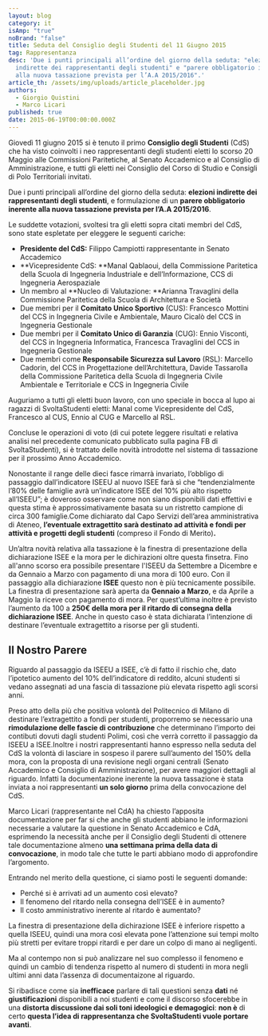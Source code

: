 ```yaml
---
layout: blog
category: it
isAmp: "true"
noBrand: "false"
title: Seduta del Consiglio degli Studenti del 11 Giugno 2015
tag: Rappresentanza
desc: 'Due i punti principali all’ordine del giorno della seduta: "elezioni
  indirette dei rappresentanti degli studenti" e "parere obbligatorio inerente
  alla nuova tassazione prevista per l’A.A 2015/2016".'
article_th: /assets/img/uploads/article_placeholder.jpg
authors:
  - Giorgio Quistini
  - Marco Licari
published: true
date: 2015-06-19T00:00:00.000Z
---
```


Giovedì 11 giugno 2015 si è tenuto il primo **Consiglio degli Studenti** (CdS) che ha visto coinvolti i neo rappresentanti degli studenti eletti lo scorso 20 Maggio alle Commissioni Paritetiche, al Senato Accademico e al Consiglio di Amministrazione, e tutti gli eletti nei Consiglio del Corso di Studio e Consigli di Polo Territoriali invitati.

Due i punti principali all’ordine del giorno della seduta: **elezioni indirette dei rappresentanti degli studenti**, e formulazione di un **parere obbligatorio inerente alla nuova tassazione prevista per l’A.A 2015/2016**.

Le suddette votazioni, svoltesi tra gli eletti sopra citati membri del CdS, sono state espletate per eleggere le seguenti cariche:

*   **Presidente del CdS:** Filippo Campiotti rappresentante in Senato Accademico
*   **Vicepresidente CdS: **Manal Qablaoui, della Commissione Paritetica della Scuola di Ingegneria Industriale e dell’Informazione, CCS di Ingegneria Aerospaziale
*   Un membro al **Nucleo di Valutazione: **Arianna Travaglini della Commissione Paritetica della Scuola di Architettura e Società
*   Due membri per il **Comitato Unico Sportivo** (CUS): Francesco Mottini del CCS in Ingegneria Civile e Ambientale, Mauro Cicalò del CCS in Ingegneria Gestionale
*   Due membri per il **Comitato Unico di Garanzia** (CUG): Ennio Visconti, del CCS in Ingegneria Informatica, Francesca Travaglini del CCS in Ingegneria Gestionale
*   Due membri come **Responsabile Sicurezza sul Lavoro** (RSL): Marcello Cadorin, del CCS in Progettazione dell’Architettura, Davide Tassarolla della Commissione Paritetica della Scuola di Ingegneria Civile Ambientale e Territoriale e CCS in Ingegneria Civile

Auguriamo a tutti gli eletti buon lavoro, con uno speciale in bocca al lupo ai ragazzi di SvoltaStudenti eletti: Manal come Vicepresidente del CdS, Francesco al CUS, Ennio al CUG e Marcello al RSL.

Concluse le operazioni di voto (di cui potete leggere risultati e relativa analisi nel precedente comunicato pubblicato sulla pagina FB di SvoltaStudenti), si è trattato delle novità introdotte nel sistema di tassazione per il prossimo Anno Accademico.

Nonostante il range delle dieci fasce rimarrà invariato, l’obbligo di passaggio dall’indicatore ISEEU al nuovo ISEE farà sì che “tendenzialmente l’80% delle famiglie avrà un’indicatore ISEE del 10% più alto rispetto all’ISEEU”; è doveroso osservare come non siano disponibili dati effettivi e questa stima è approssimativamente basata su un ristretto campione di circa 300 famiglie.Come dichiarato dal Capo Servizi dell’area amministrativa di Ateneo, **l’eventuale extragettito sarà destinato ad attività e fondi per attività e progetti degli studenti** (compreso il Fondo di Merito)**.**

Un’altra novità relativa alla tassazione è la finestra di presentazione della dichiarazione ISEE e la mora per le dichirazioni oltre questa finsetra. Fino all'anno scorso era possibile presentare l'ISEEU da Settembre a Dicembre e da Gennaio a Marzo con pagamento di una mora di 100 euro. Con il passaggio alla dichiarazione **ISEE** questo non è più tecnicamente possibile. La finestra di presentazione sarà aperta da **Gennaio a Marzo**, e da Aprile a Maggio la riceve con pagamento di mora. Per quest’ultima inoltre è previsto l’aumento da 100 a **250€ della mora per il ritardo di consegna della dichiarazione ISEE**. Anche in questo caso è stata dichiarata l’intenzione di destinare l’eventuale extragettito a risorse per gli studenti.

Il Nostro Parere
----------------

Riguardo al passaggio da ISEEU a ISEE, c’è di fatto il rischio che, dato l’ipotetico aumento del 10% dell’indicatore di reddito, alcuni studenti si vedano assegnati ad una fascia di tassazione più elevata rispetto agli scorsi anni.

Preso atto della più che positiva volontà del Politecnico di Milano di destinare l’extragettito a fondi per studenti, proporremo se necessario una **rimodulazione delle fascie di contribuzione** che determinano l’importo dei contibuti dovuti dagli studenti Polimi, così che verrà corretto il passaggio da ISEEU a ISEE.Inoltre i nostri rappresentanti hanno espresso nella seduta del CdS la volontà di lasciare in sospeso il parere sull’aumento del 150% della mora, con la proposta di una revisione negli organi centrali (Senato Accademico e Consiglio di Amministrazione), per avere maggiori dettagli al riguardo. Infatti la documentazione inerente la nuova tassazione è stata inviata a noi rappresentanti **un solo giorno** prima della convocazione del CdS.

Marco Licari (rappresentante nel CdA) ha chiesto l’apposita documentazione per far si che anche gli studenti abbiano le informazioni necessarie a valutare la questione in Senato Accademico e CdA, esprimendo la necessità anche per il Consiglio degli Studenti di ottenere tale documentazione almeno **una settimana prima della data di convocazione**, in modo tale che tutte le parti abbiano modo di approfondire l’argomento.

Entrando nel merito della questione, ci siamo posti le seguenti domande:

*   Perché si è arrivati ad un aumento così elevato?
*   Il fenomeno del ritardo nella consegna dell’ISEE è in aumento?
*   Il costo amministrativo inerente al ritardo è aumentato?

La finestra di presentazione della dichirazione ISEE è inferiore rispetto a quella ISEEU, quindi una mora così elevata pone l’attenzione sui tempi molto più stretti per evitare troppi ritardi e per dare un colpo di mano ai negligenti.

Ma al contempo non si può analizzare nel suo complesso il fenomeno e quindi un cambio di tendenza rispetto al numero di studenti in mora negli ultimi anni data l’assenza di documentaizone al riguardo.

Si ribadisce come sia **inefficace** parlare di tali questioni senza **dati** né **giustificazioni** disponibili a noi studenti e come il discorso sfocerebbe in una **distorta discussione dai soli toni ideologici e demagogici**: **non è** di certo **questa l’idea di rappresentanza che SvoltaStudenti vuole portare avanti**.
